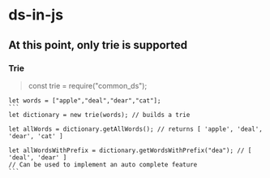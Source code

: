 # ds-in-js
## At this point, only trie is supported

### Trie
> const trie = require("common_ds");

    let words = ["apple","deal","dear","cat"];
    ```
    let dictionary = new trie(words); // builds a trie

    let allWords = dictionary.getAllWords(); // returns [ 'apple', 'deal', 'dear', 'cat' ]

    let allWordsWithPrefix = dictionary.getWordsWithPrefix("dea"); // [ 'deal', 'dear' ]
    // Can be used to implement an auto complete feature
    ```
